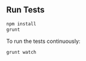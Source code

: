 ## Run Tests

```bash
npm install
grunt
```

To run the tests continuously:

```bash
grunt watch
```
